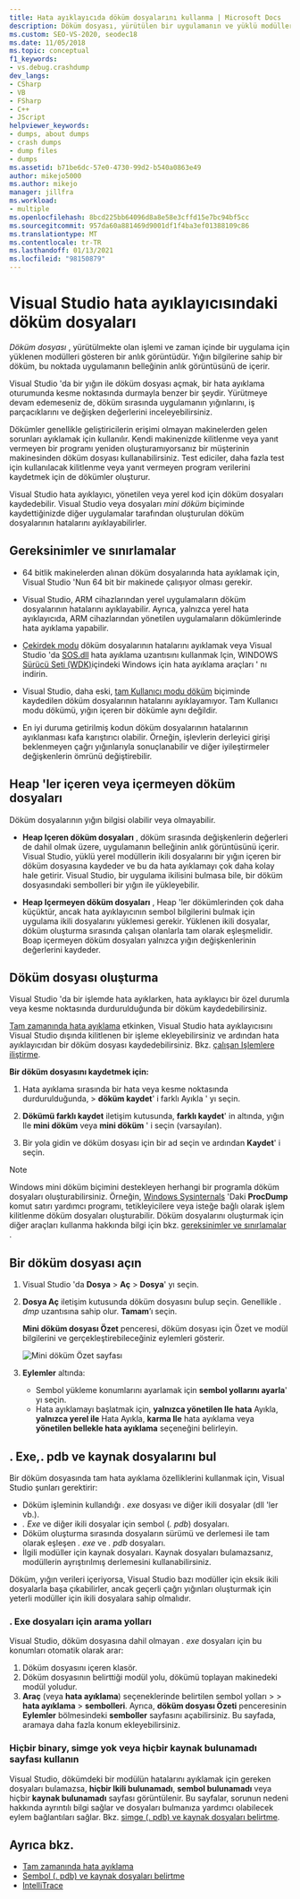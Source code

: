 ```yaml
---
title: Hata ayıklayıcıda döküm dosyalarını kullanma | Microsoft Docs
description: Döküm dosyası, yürütülen bir uygulamanın ve yüklü modüllerin anlık görüntüsüdür. Uygulamaya hata ayıklama erişiminizin olmadığı durumlar için bir döküm dosyası oluşturmayı düşünün.
ms.custom: SEO-VS-2020, seodec18
ms.date: 11/05/2018
ms.topic: conceptual
f1_keywords:
- vs.debug.crashdump
dev_langs:
- CSharp
- VB
- FSharp
- C++
- JScript
helpviewer_keywords:
- dumps, about dumps
- crash dumps
- dump files
- dumps
ms.assetid: b71be6dc-57e0-4730-99d2-b540a0863e49
author: mikejo5000
ms.author: mikejo
manager: jillfra
ms.workload:
- multiple
ms.openlocfilehash: 8bcd225bb64096d8a8e58e3cffd15e7bc94bf5cc
ms.sourcegitcommit: 957da60a881469d9001df1f4ba3ef01388109c86
ms.translationtype: MT
ms.contentlocale: tr-TR
ms.lasthandoff: 01/13/2021
ms.locfileid: "98150879"
---
```

# <a name="dump-files-in-the-visual-studio-debugger"></a>Visual Studio hata ayıklayıcısındaki döküm dosyaları

<a name="BKMK_What_is_a_dump_file_"></a>*Döküm dosyası* , yürütülmekte olan işlemi ve zaman içinde bir uygulama için yüklenen modülleri gösteren bir anlık görüntüdür. Yığın bilgilerine sahip bir döküm, bu noktada uygulamanın belleğinin anlık görüntüsünü de içerir.

Visual Studio 'da bir yığın ile döküm dosyası açmak, bir hata ayıklama oturumunda kesme noktasında durmayla benzer bir şeydir. Yürütmeye devam edemeseniz de, döküm sırasında uygulamanın yığınlarını, iş parçacıklarını ve değişken değerlerini inceleyebilirsiniz.

Dökümler genellikle geliştiricilerin erişimi olmayan makinelerden gelen sorunları ayıklamak için kullanılır. Kendi makinenizde kilitlenme veya yanıt vermeyen bir programı yeniden oluşturamıyorsanız bir müşterinin makinesinden döküm dosyası kullanabilirsiniz. Test ediciler, daha fazla test için kullanılacak kilitlenme veya yanıt vermeyen program verilerini kaydetmek için de dökümler oluşturur.

Visual Studio hata ayıklayıcı, yönetilen veya yerel kod için döküm dosyaları kaydedebilir. Visual Studio veya dosyaları *mini döküm* biçiminde kaydettiğinizde diğer uygulamalar tarafından oluşturulan döküm dosyalarının hatalarını ayıklayabilirler.

## <a name="requirements-and-limitations"></a><a name="BKMK_Requirements_and_limitations"></a> Gereksinimler ve sınırlamalar

- 64 bitlik makinelerden alınan döküm dosyalarında hata ayıklamak için, Visual Studio 'Nun 64 bit bir makinede çalışıyor olması gerekir.

- Visual Studio, ARM cihazlarından yerel uygulamaların döküm dosyalarının hatalarını ayıklayabilir. Ayrıca, yalnızca yerel hata ayıklayıcıda, ARM cihazlarından yönetilen uygulamaların dökümlerinde hata ayıklama yapabilir.

- [Çekirdek modu](/windows-hardware/drivers/debugger/kernel-mode-dump-files) döküm dosyalarının hatalarını ayıklamak veya Visual Studio 'da [SOS.dll](/dotnet/framework/tools/sos-dll-sos-debugging-extension) hata ayıklama uzantısını kullanmak Için, WINDOWS [Sürücü Seti (WDK)](/windows-hardware/drivers/download-the-wdk)içindeki Windows için hata ayıklama araçları ' nı indirin.

- Visual Studio, daha eski, [tam Kullanıcı modu döküm](/windows/desktop/wer/collecting-user-mode-dumps) biçiminde kaydedilen döküm dosyalarının hatalarını ayıklayamıyor. Tam Kullanıcı modu dökümü, yığın içeren bir dökümle aynı değildir.

- En iyi duruma getirilmiş kodun döküm dosyalarının hatalarının ayıklanması kafa karıştırıcı olabilir. Örneğin, işlevlerin derleyici girişi beklenmeyen çağrı yığınlarıyla sonuçlanabilir ve diğer iyileştirmeler değişkenlerin ömrünü değiştirebilir.

## <a name="dump-files-with-or-without-heaps"></a><a name="BKMK_Dump_files__with_or_without_heaps"></a> Heap 'ler içeren veya içermeyen döküm dosyaları

Döküm dosyalarının yığın bilgisi olabilir veya olmayabilir.

- **Heap Içeren döküm dosyaları** , döküm sırasında değişkenlerin değerleri de dahil olmak üzere, uygulamanın belleğinin anlık görüntüsünü içerir. Visual Studio, yüklü yerel modüllerin ikili dosyalarını bir yığın içeren bir döküm dosyasına kaydeder ve bu da hata ayıklamayı çok daha kolay hale getirir. Visual Studio, bir uygulama ikilisini bulmasa bile, bir döküm dosyasındaki sembolleri bir yığın ile yükleyebilir.

- **Heap Içermeyen döküm dosyaları** , Heap 'ler dökümlerinden çok daha küçüktür, ancak hata ayıklayıcının sembol bilgilerini bulmak için uygulama ikili dosyalarını yüklemesi gerekir. Yüklenen ikili dosyalar, döküm oluşturma sırasında çalışan olanlarla tam olarak eşleşmelidir. Boap içermeyen döküm dosyaları yalnızca yığın değişkenlerinin değerlerini kaydeder.

## <a name="create-a-dump-file"></a><a name="BKMK_Create_a_dump_file"></a> Döküm dosyası oluşturma

Visual Studio 'da bir işlemde hata ayıklarken, hata ayıklayıcı bir özel durumla veya kesme noktasında durdurulduğunda bir döküm kaydedebilirsiniz.

[Tam zamanında hata ayıklama](../debugger/just-in-time-debugging-in-visual-studio.md) etkinken, Visual Studio hata ayıklayıcısını Visual Studio dışında kilitlenen bir işleme ekleyebilirsiniz ve ardından hata ayıklayıcıdan bir döküm dosyası kaydedebilirsiniz. Bkz. [çalışan Işlemlere iliştirme](../debugger/attach-to-running-processes-with-the-visual-studio-debugger.md).

**Bir döküm dosyasını kaydetmek için:**

1. Hata ayıklama sırasında bir hata veya kesme noktasında durdurulduğunda,   >  **döküm kaydet**' i farklı Ayıkla ' yı seçin.

1. **Dökümü farklı kaydet** iletişim kutusunda, **farklı kaydet**' in altında, yığın Ile **mini döküm** veya **mini döküm** ' i seçin (varsayılan).

1. Bir yola gidin ve döküm dosyası için bir ad seçin ve ardından **Kaydet**' i seçin.

>[!NOTE]
>Windows mini döküm biçimini destekleyen herhangi bir programla döküm dosyaları oluşturabilirsiniz. Örneğin, [Windows Sysinternals](/sysinternals/) 'Daki **ProcDump** komut satırı yardımcı programı, tetikleyicilere veya isteğe bağlı olarak işlem kilitlenme döküm dosyaları oluşturabilir. Döküm dosyalarını oluşturmak için diğer araçları kullanma hakkında bilgi için bkz. [gereksinimler ve sınırlamalar](../debugger/using-dump-files.md#BKMK_Requirements_and_limitations) .

## <a name="open-a-dump-file"></a><a name="BKMK_Open_a_dump_file"></a> Bir döküm dosyası açın

1. Visual Studio 'da **Dosya**  >  **Aç**  >  **Dosya**' yı seçin.

1. **Dosya Aç** iletişim kutusunda döküm dosyasını bulup seçin. Genellikle *. dmp* uzantısına sahip olur. **Tamam**’ı seçin.

   **Mini döküm dosyası Özet** penceresi, döküm dosyası için Özet ve modül bilgilerini ve gerçekleştirebileceğiniz eylemleri gösterir.

   ![Mini döküm Özet sayfası](../debugger/media/dbg_dump_summarypage.png "Mini döküm Özet sayfası")

1. **Eylemler** altında:
   - Sembol yükleme konumlarını ayarlamak için **sembol yollarını ayarla**' yı seçin.
   - Hata ayıklamayı başlatmak için, **yalnızca yönetilen Ile hata** Ayıkla, **yalnızca yerel ile** Hata Ayıkla, **karma Ile** hata ayıklama veya **yönetilen bellekle hata ayıklama** seçeneğini belirleyin.

## <a name="find-exe-pdb-and-source-files"></a><a name="BKMK_Find_binaries__symbol___pdb__files__and_source_files"></a> . Exe,. pdb ve kaynak dosyalarını bul

Bir döküm dosyasında tam hata ayıklama özelliklerini kullanmak için, Visual Studio şunları gerektirir:

- Döküm işleminin kullandığı *. exe* dosyası ve diğer ikili dosyalar (dll 'ler vb.).
- *. Exe* ve diğer ikili dosyalar için sembol (*. pdb*) dosyaları.
- Döküm oluşturma sırasında dosyaların sürümü ve derlemesi ile tam olarak eşleşen *. exe* ve *. pdb* dosyaları.
- İlgili modüller için kaynak dosyaları. Kaynak dosyaları bulamazsanız, modüllerin ayrıştırılmış derlemesini kullanabilirsiniz.

Döküm, yığın verileri içeriyorsa, Visual Studio bazı modüller için eksik ikili dosyalarla başa çıkabilirler, ancak geçerli çağrı yığınları oluşturmak için yeterli modüller için ikili dosyalara sahip olmalıdır.

### <a name="search-paths-for-exe-files"></a>. Exe dosyaları için arama yolları

Visual Studio, döküm dosyasına dahil olmayan *. exe* dosyaları için bu konumları otomatik olarak arar:

1. Döküm dosyasını içeren klasör.
2. Döküm dosyasının belirttiği modül yolu, dökümü toplayan makinedeki modül yoludur.
3. **Araç** (veya **hata ayıklama**) seçeneklerinde belirtilen sembol yolları >   >  **hata ayıklama**  >  **sembolleri**. Ayrıca, **döküm dosyası Özeti** penceresinin **Eylemler** bölmesindeki **semboller** sayfasını açabilirsiniz. Bu sayfada, aramaya daha fazla konum ekleyebilirsiniz.

### <a name="use-the-no-binary-no-symbols-or-no-source-found-pages"></a>Hiçbir binary, simge yok veya hiçbir kaynak bulunamadı sayfası kullanın

Visual Studio, dökümdeki bir modülün hatalarını ayıklamak için gereken dosyaları bulamazsa, **hiçbir Ikili bulunamadı**, **sembol bulunamadı** veya hiçbir **kaynak bulunamadı** sayfası görüntülenir. Bu sayfalar, sorunun nedeni hakkında ayrıntılı bilgi sağlar ve dosyaları bulmanıza yardımcı olabilecek eylem bağlantıları sağlar. Bkz. [simge (. pdb) ve kaynak dosyaları belirtme](../debugger/specify-symbol-dot-pdb-and-source-files-in-the-visual-studio-debugger.md).

## <a name="see-also"></a>Ayrıca bkz.

- [Tam zamanında hata ayıklama](../debugger/just-in-time-debugging-in-visual-studio.md)
- [Sembol (. pdb) ve kaynak dosyaları belirtme](../debugger/specify-symbol-dot-pdb-and-source-files-in-the-visual-studio-debugger.md)
- [IntelliTrace](../debugger/intellitrace.md)
